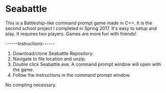 # Seabattle
This is a Battleship-like command prompt game made in C++. It is the second school project I completed in Spring 2017. It's easy to setup and play. It requires two players. Games are more fun with friends!


------Instructions------

1. Download/clone Seabattle Repository.
2. Navigate to file location and unzip.
3. Double click Seabattle.exe. A command prompt window will open with the game.
4. Follow the instructions in the command prompt window.

No compling necessary.


